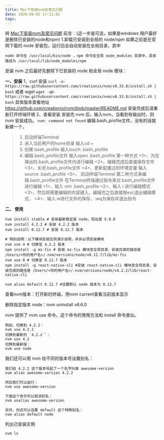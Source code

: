 ```yaml
---
title: Mac下安装nvm及常见问题
date: 2020-06-02 17:11:02
tags:
---
```

转 [Mac下安装nvm及常见问题](https://www.jianshu.com/p/04d31f6c22bd)
前言：(这一步是可选，如果是windows 用户最好是删除已安装的node和npm)
1.卸载已安装到全局的 node/npm
    如果之前是在官网下载的 node 安装包，运行后会自动安装在全局目录，其中
```
node 命令在 /usr/local/bin/node ，npm 命令在全局 node_modules 目录中，具体路径为 /usr/local/lib/node_modules/npm
```

安装 nvm 之后最好先删除下已安装的 node 和全局 node 模块：

<!-- more -->

**一、安装**
	1、curl 安装
	```
		curl -o- https://raw.githubusercontent.com/creationix/nvm/v0.33.8/install.sh | bash
	```
	或者 wget
	```
		wget -qO- https://raw.githubusercontent.com/creationix/nvm/v0.33.8/install.sh | bash
	```
	具体版本查看地址
		https://github.com/creationix/nvm/blob/master/README.md
安装完成后请重新打开终端环境
2、查看安装
	安装完 nvm 后，输入nvm，当看到有输出时，则 nvm 安装成功。
	```
		nvm: command not found
	```
	编辑.bash_profile文件，没有的话就新建一个，
>1. 启动终端Terminal
>2. 进入当前用户的home目录
>输入cd ~
>3. 创建.bash_profile
>输入touch .bash_profile
>4. 编辑.bash_profile文件
>输入open .bash_profile
>第一种方式
><1>、为在弹出的.bash_profile文件内进行编辑
><2>、编辑完成后直接保存文件
><3>、关闭.bash_profile文件
><4>、更新配置过的环境变量    输入source .bash_profile
><5>、 启动终端Terminal
>		第二种方式来编辑.bash_profile文件
>在Terminal终端通过指令来对.bash_profile文件进行编辑
><1>、输入 vim .bash_profile
><2>、输入 i 进行编辑模式
><3>、然后把需要编辑的内容键入，编辑完之后直接按esc退出编辑模式，
><4>、输入:w进行文件的保存，:wq为保存并退出指令


**二、 使用**

```
nvm install stable # 安装最新稳定版 node，现在是 5.0.0
nvm install 4.2.2 # 安装 4.2.2 版本
nvm install 0.12.7 # 安装 0.12.7 版本

# 特别说明：以下模块安装仅供演示说明，并非必须安装模块
nvm use 4 # 切换至 4.2.2 版本
npm install -g mz-fis # 安装 mz-fis 模块至全局目录，安装完成的路径是 /Users/<你的用户名>/.nvm/versions/node/v0.12.7/lib/mz-fis
nvm use 0 # 切换至 0.12.7 版本
npm install -g react-native-cli #安装 react-native-cli 模块至全局目录，安装完成的路径是 /Users/<你的用户名>/.nvm/versions/node/v4.2.2/lib/react-native-cli

nvm alias default 0.12.7 #设置默认 node 版本为 0.12.7

```
查看nvm版本：打开新的终端，用nvm current查看当前版本显示

删除指定版本 node：nvm uninstall v6.6.0

nvm 提供了 nvm use 命令。这个命令的使用方法和 install 命令类似。
```
例如，切换到 4.2.2：
nvm use 4.2.2
切换到最新的 `4.2.x``：
nvm use 4.2
切换到最新版：
nvm use node
```
我们还可以用 nvm 给不同的版本号设置别名：

```
我们给 4.2.2 这个版本号起了一个名字叫做 awesome-version
nvm alias awesome-version 4.2.2

然后我们可以运行：
nvm use awesome-version

下面这个命令可以取消别名：
nvm unalias awesome-version

另外，你还可以设置 default 这个特殊别名：
nvm alias default node
```
列出已安装实例
```
nvm ls
```

